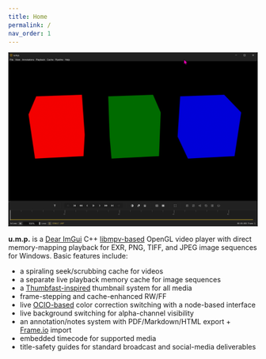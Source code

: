 ```yaml
---
title: Home
permalink: /
nav_order: 1
---
```


![ump image](images/ump_HceQxrXtfQ.png)

**u.m.p.** is a [Dear ImGui](https://github.com/ocornut/imgui) C++ [libmpv-based](https://mpv.io/) OpenGL video player with direct memory-mapping playback for EXR, PNG, TIFF, and JPEG image sequences for Windows. Basic features include:

 - a spiraling seek/scrubbing cache for videos
 - a separate live playback memory cache for image sequences 
 - a [Thumbfast-inspired](https://github.com/po5/thumbfast) thumbnail system for all media
 - frame-stepping and cache-enhanced RW/FF
 - live [OCIO-based](https://opencolorio.org/) color correction switching with a node-based interface
 - live background switching for alpha-channel visibility
 - an annotation/notes system with PDF/Markdown/HTML export + [Frame.io](https://frame.io/home) import
 - embedded timecode for supported media
 - title-safety guides for standard broadcast and social-media deliverables

